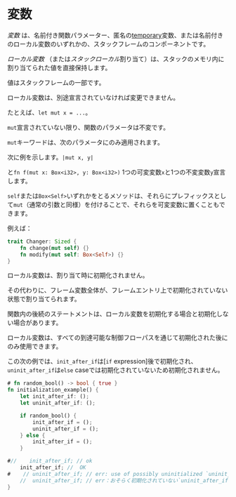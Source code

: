 # <!--Variables--> 変数

<!--A  _variable_  is a component of a stack frame, either a named function parameter, an anonymous [temporary](expressions.html#temporary-lifetimes), or a named local variable.-->
 _変数_ は、名前付き関数パラメーター、匿名の[temporary](expressions.html#temporary-lifetimes)変数、または名前付きのローカル変数のいずれかの、スタックフレームのコンポーネントです。

<!--A  _local variable_  (or *stack-local* allocation) holds a value directly, allocated within the stack's memory.-->
 _ローカル変数_ （または*スタックローカル*割り当て）は、スタックのメモリ内に割り当てられた値を直接保持します。
<!--The value is a part of the stack frame.-->
値はスタックフレームの一部です。

<!--Local variables are immutable unless declared otherwise.-->
ローカル変数は、別途宣言されていなければ変更できません。
<!--For example: `let mut x = ...`.-->
たとえば、`let mut x = ...`。

<!--Function parameters are immutable unless declared with `mut`.-->
`mut`宣言されていない限り、関数のパラメータは不変です。
<!--The `mut` keyword applies only to the following parameter.-->
`mut`キーワードは、次のパラメータにのみ適用されます。
<!--For example: `|mut x, y|`-->
次に例を示します。`|mut x, y|`
<!--and `fn f(mut x: Box<i32>, y: Box<i32>)` declare one mutable variable `x` and one immutable variable `y`.-->
と`fn f(mut x: Box<i32>, y: Box<i32>)` 1つの可変変数`x`と1つの不変変数`y`宣言します。

<!--Methods that take either `self` or `Box<Self>` can optionally place them in a mutable variable by prefixing them with `mut` (similar to regular arguments).-->
`self`または`Box<Self>`いずれかをとるメソッドは、それらにプレフィックスとして`mut`（通常の引数と同様）を付けることで、それらを可変変数に置くこともできます。
<!--For example:-->
例えば：

```rust
trait Changer: Sized {
    fn change(mut self) {}
    fn modify(mut self: Box<Self>) {}
}
```

<!--Local variables are not initialized when allocated.-->
ローカル変数は、割り当て時に初期化されません。
<!--Instead, the entire frame worth of local variables are allocated, on frame-entry, in an uninitialized state.-->
その代わりに、フレーム変数全体が、フレームエントリ上で初期化されていない状態で割り当てられます。
<!--Subsequent statements within a function may or may not initialize the local variables.-->
関数内の後続のステートメントは、ローカル変数を初期化する場合と初期化しない場合があります。
<!--Local variables can be used only after they have been initialized through all reachable control flow paths.-->
ローカル変数は、すべての到達可能な制御フローパスを通じて初期化された後にのみ使用できます。

<!--In this next example, `init_after_if` is initialized after the [`if` expression] while `uninit_after_if` is not because it is not initialized in the `else` case.-->
この次の例では、`init_after_if`は[`if` expression]後で初期化され、`uninit_after_if`は`else` caseでは初期化されていないため初期化されません。

```rust
# fn random_bool() -> bool { true }
fn initialization_example() {
    let init_after_if: ();
    let uninit_after_if: ();

    if random_bool() {
        init_after_if = ();
        uninit_after_if = ();
    } else {
        init_after_if = ();
    }

#//    init_after_if; // ok
    init_after_if; //  OK
#    // uninit_after_if; // err: use of possibly uninitialized `uninit_after_if`
    //  uninit_after_if; // err：おそらく初期化されていない`uninit_after_if`使用
}
```
